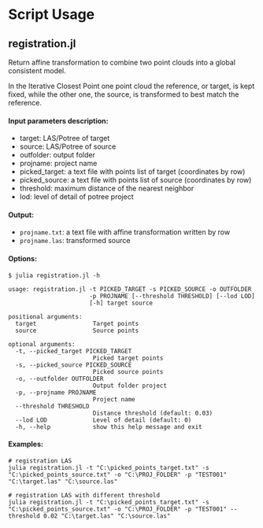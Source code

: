 # Script Usage

## registration.jl

Return affine transformation to combine two point clouds into a global consistent model.

In the Iterative Closest Point one point cloud the reference, or target, is kept fixed,
while the other one, the source, is transformed to best match the reference.

#### Input parameters description:
 - target: LAS/Potree of target
 - source: LAS/Potree of source
 - outfolder: output folder
 - projname: project name
 - picked_target: a text file with points list of target (coordinates by row)
 - picked_source: a text file with points list of source (coordinates by row)
 - threshold: maximum distance of the nearest neighbor
 - lod: level of detail of potree project

#### Output:
  - `projname.txt`: a text file with affine transformation written by row
  - `projname.las`: transformed source

#### Options:
```
$ julia registration.jl -h

usage: registration.jl -t PICKED_TARGET -s PICKED_SOURCE -o OUTFOLDER
                       -p PROJNAME [--threshold THRESHOLD] [--lod LOD]
                       [-h] target source

positional arguments:
  target                Target points
  source                Source points

optional arguments:
  -t, --picked_target PICKED_TARGET
                        Picked target points
  -s, --picked_source PICKED_SOURCE
                        Picked source points
  -o, --outfolder OUTFOLDER
                        Output folder project
  -p, --projname PROJNAME
                        Project name
  --threshold THRESHOLD
                        Distance threshold (default: 0.03)
  --lod LOD             Level of detail (default: 0)
  -h, --help            show this help message and exit
```

#### Examples:

    # registration LAS
    julia registration.jl -t "C:\picked_points_target.txt" -s "C:\picked_points_source.txt" -o "C:\PROJ_FOLDER" -p "TEST001" "C:\target.las" "C:\source.las"

    # registration LAS with different threshold
    julia registration.jl -t "C:\picked_points_target.txt" -s "C:\picked_points_source.txt" -o "C:\PROJ_FOLDER" -p "TEST001" --threshold 0.02 "C:\target.las" "C:\source.las"
